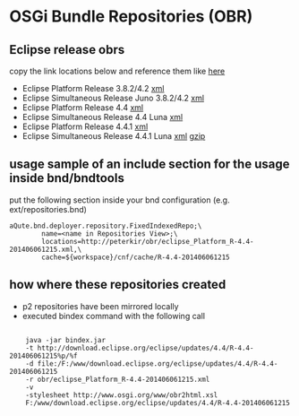 # OSGi Bundle Repositories (OBR)


## Eclipse release obrs 

copy the link locations below and reference them like [here](#usage) 

- Eclipse Platform Release 3.8.2/4.2 [xml](eclipse_3.8.2_Platform_R-3.8.2-201301310800.xml)
- Eclipse Simultaneous Release Juno 3.8.2/4.2 [xml](eclipse_3.8.2_Juno_201303010900.xml)
- Eclipse Platform Release 4.4 [xml](eclipse_4.4.0_Platform_R-4.4-201406061215.xml)
- Eclipse Simultaneous Release 4.4 Luna [xml](eclipse_4.4.0_Luna_201406250900.xml)
- Eclipse Platform Release 4.4.1 [xml](eclipse_4.4.1_Platform_R-4.4.1-201409250400.xml)
- Eclipse Simultaneous Release 4.4.1 Luna [xml](eclipse_4.4.1_Luna_201409261001.xml) [gzip](eclipse_4.4.1_Luna_201409261001.xml.gz) 


## <a name="usage">usage</a> sample of an include section for the usage inside bnd/bndtools

put the following section inside your bnd configuration (e.g. ext/repositories.bnd)

    aQute.bnd.deployer.repository.FixedIndexedRepo;\ 
    		name=<name in Repositories View>;\
    		locations=http://peterkir/obr/eclipse_Platform_R-4.4-201406061215.xml,\
            cache=${workspace}/cnf/cache/R-4.4-201406061215


## how where these repositories created

- p2 repositories have been mirrored locally
- executed bindex command with the following call

<pre><code>
    java -jar bindex.jar
    -t http://download.eclipse.org/eclipse/updates/4.4/R-4.4-201406061215%p/%f
    -d file:/F:/www/download.eclipse.org/eclipse/updates/4.4/R-4.4-201406061215
    -r obr/eclipse_Platform_R-4.4-201406061215.xml
    -v
    -stylesheet http://www.osgi.org/www/obr2html.xsl
    F:/www/download.eclipse.org/eclipse/updates/4.4/R-4.4-201406061215
</code></pre>
